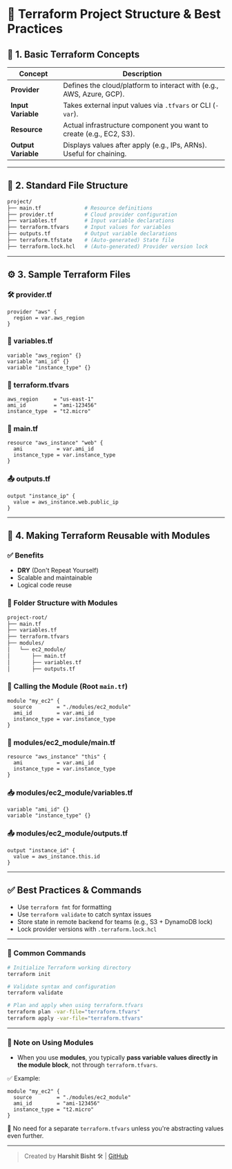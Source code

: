 # 🚀 Terraform Project Structure & Best Practices

## 📌 1. Basic Terraform Concepts

| Concept             | Description                                                                 |
|---------------------|-----------------------------------------------------------------------------|
| **Provider**        | Defines the cloud/platform to interact with (e.g., AWS, Azure, GCP).        |
| **Input Variable**  | Takes external input values via `.tfvars` or CLI (`-var`).                  |
| **Resource**        | Actual infrastructure component you want to create (e.g., EC2, S3).         |
| **Output Variable** | Displays values after apply (e.g., IPs, ARNs). Useful for chaining.         |

---

## 📁 2. Standard File Structure

```bash
project/
├── main.tf              # Resource definitions
├── provider.tf          # Cloud provider configuration
├── variables.tf         # Input variable declarations
├── terraform.tfvars     # Input values for variables
├── outputs.tf           # Output variable declarations
├── terraform.tfstate    # (Auto-generated) State file
├── terraform.lock.hcl   # (Auto-generated) Provider version lock
```

---

## ⚙️ 3. Sample Terraform Files

### 🛠 provider.tf

```hcl
provider "aws" {
  region = var.aws_region
}
```

### 🧮 variables.tf

```hcl
variable "aws_region" {}
variable "ami_id" {}
variable "instance_type" {}
```

### 🧾 terraform.tfvars

```hcl
aws_region     = "us-east-1"
ami_id         = "ami-123456"
instance_type  = "t2.micro"
```

### 🧱 main.tf

```hcl
resource "aws_instance" "web" {
  ami           = var.ami_id
  instance_type = var.instance_type
}
```

### 📤 outputs.tf

```hcl
output "instance_ip" {
  value = aws_instance.web.public_ip
}
```

---

## 🧠 4. Making Terraform Reusable with Modules

### ✅ Benefits

- **DRY** (Don't Repeat Yourself)
- Scalable and maintainable
- Logical code reuse

### 📂 Folder Structure with Modules

```bash
project-root/
├── main.tf
├── variables.tf
├── terraform.tfvars
├── modules/
│   └── ec2_module/
│       ├── main.tf
│       ├── variables.tf
│       ├── outputs.tf
```

### 🔗 Calling the Module (Root `main.tf`)

```hcl
module "my_ec2" {
  source        = "./modules/ec2_module"
  ami_id        = var.ami_id
  instance_type = var.instance_type
}
```

### 🧱 modules/ec2_module/main.tf

```hcl
resource "aws_instance" "this" {
  ami           = var.ami_id
  instance_type = var.instance_type
}
```

### 📥 modules/ec2_module/variables.tf

```hcl
variable "ami_id" {}
variable "instance_type" {}
```

### 📤 modules/ec2_module/outputs.tf

```hcl
output "instance_id" {
  value = aws_instance.this.id
}
```

---

## ✅ Best Practices & Commands

- Use `terraform fmt` for formatting
- Use `terraform validate` to catch syntax issues
- Store state in remote backend for teams (e.g., S3 + DynamoDB lock)
- Lock provider versions with `.terraform.lock.hcl`

---

### 🔧 Common Commands

```bash
# Initialize Terraform working directory
terraform init

# Validate syntax and configuration
terraform validate

# Plan and apply when using terraform.tfvars
terraform plan -var-file="terraform.tfvars"
terraform apply -var-file="terraform.tfvars"
```

---

### 📘 Note on Using Modules

- When you use **modules**, you typically **pass variable values directly in the module block**, not through `terraform.tfvars`.

✅ Example:
```hcl
module "my_ec2" {
  source        = "./modules/ec2_module"
  ami_id        = "ami-123456"
  instance_type = "t2.micro"
}
```

🚫 No need for a separate `terraform.tfvars` unless you're abstracting values even further.

---

> Created by **Harshit Bisht** 🛠️ | [GitHub](https://github.com/harshitbisht22)
